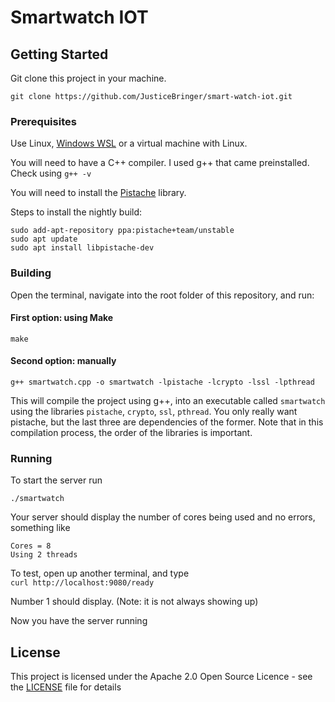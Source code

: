 # Smartwatch IOT

## Getting Started

Git clone this project in your machine.

```
git clone https://github.com/JusticeBringer/smart-watch-iot.git
```

### Prerequisites

Use Linux, [Windows WSL](https://docs.microsoft.com/en-us/windows/wsl/install-win10) or a virtual machine with Linux.

You will need to have a C++ compiler. I used g++ that came preinstalled. Check using `g++ -v`

You will need to install the [Pistache](https://github.com/pistacheio/pistache) library.

Steps to install the nightly build:

```
sudo add-apt-repository ppa:pistache+team/unstable
sudo apt update
sudo apt install libpistache-dev
```

### Building

Open the terminal, navigate into the root folder of this repository, and run:

#### First option: using Make

```
make
```

#### Second option: manually

```
g++ smartwatch.cpp -o smartwatch -lpistache -lcrypto -lssl -lpthread
```

This will compile the project using g++, into an executable called `smartwatch` using the libraries `pistache`, `crypto`, `ssl`, `pthread`. You only really want pistache, but the last three are dependencies of the former.
Note that in this compilation process, the order of the libraries is important.

### Running

To start the server run

```
./smartwatch
```

Your server should display the number of cores being used and no errors, something like

```
Cores = 8
Using 2 threads
```

To test, open up another terminal, and type\
`curl http://localhost:9080/ready`

Number 1 should display.
(Note: it is not always showing up)

Now you have the server running

## License

This project is licensed under the Apache 2.0 Open Source Licence - see the [LICENSE](LICENSE) file for details